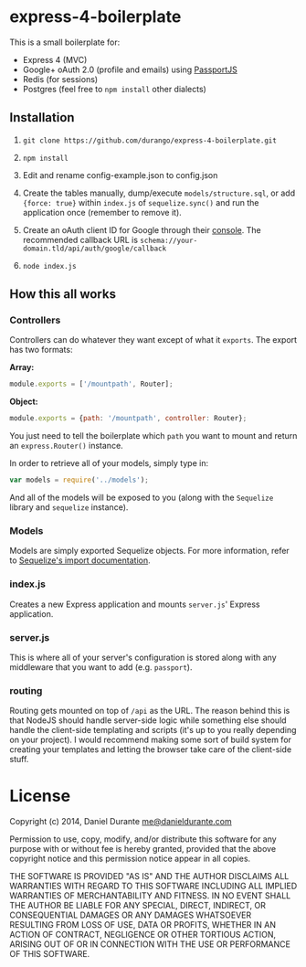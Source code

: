 # express-4-boilerplate

This is a small boilerplate for:

* Express 4 (MVC)
* Google+ oAuth 2.0 (profile and emails) using [PassportJS](http://passportjs.org/)
* Redis (for sessions)
* Postgres (feel free to `npm install` other dialects)

## Installation

1. `git clone https://github.com/durango/express-4-boilerplate.git`

2. `npm install`

3. Edit and rename config-example.json to config.json

4. Create the tables manually, dump/execute `models/structure.sql`, or add `{force: true}` within `index.js` of `sequelize.sync()` and run the application once (remember to remove it).

5. Create an oAuth client ID for Google through their [console](https://console.developers.google.com). The recommended callback URL is `schema://your-domain.tld/api/auth/google/callback`

6. `node index.js`

## How this all works

### Controllers

Controllers can do whatever they want except of what it `exports`. The export has two formats:

**Array:**

```js
module.exports = ['/mountpath', Router];
```

**Object:**

```js
module.exports = {path: '/mountpath', controller: Router};
```

You just need to tell the boilerplate which `path` you want to mount and return an `express.Router()` instance.

In order to retrieve all of your models, simply type in:

```js
var models = require('../models');
```

And all of the models will be exposed to you (along with the `Sequelize` library and `sequelize` instance).

### Models

Models are simply exported Sequelize objects. For more information, refer to [Sequelize's import documentation](http://sequelizejs.com/docs/latest/models#import).

### index.js

Creates a new Express application and mounts `server.js`' Express application.

### server.js

This is where all of your server's configuration is stored along with any middleware that you want to add (e.g. `passport`).

### routing

Routing gets mounted on top of `/api` as the URL. The reason behind this is that NodeJS should handle server-side logic while something else should handle the client-side templating and scripts (it's up to you really depending on your project). I would recommend making some sort of build system for creating your templates and letting the browser take care of the client-side stuff.

# License

Copyright (c) 2014, Daniel Durante <me@danieldurante.com>

Permission to use, copy, modify, and/or distribute this software for any purpose with or without fee is hereby granted, provided that the above copyright notice and this permission notice appear in all copies.

THE SOFTWARE IS PROVIDED "AS IS" AND THE AUTHOR DISCLAIMS ALL WARRANTIES WITH REGARD TO THIS SOFTWARE INCLUDING ALL IMPLIED WARRANTIES OF MERCHANTABILITY AND FITNESS. IN NO EVENT SHALL THE AUTHOR BE LIABLE FOR ANY SPECIAL, DIRECT, INDIRECT, OR CONSEQUENTIAL DAMAGES OR ANY DAMAGES WHATSOEVER RESULTING FROM LOSS OF USE, DATA OR PROFITS, WHETHER IN AN ACTION OF CONTRACT, NEGLIGENCE OR OTHER TORTIOUS ACTION, ARISING OUT OF OR IN CONNECTION WITH THE USE OR PERFORMANCE OF THIS SOFTWARE.
